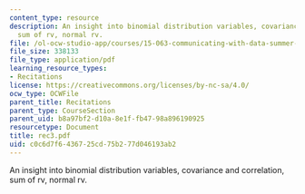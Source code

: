 ```yaml
---
content_type: resource
description: An insight into binomial distribution variables, covariance and correlation,
  sum of rv, normal rv.
file: /ol-ocw-studio-app/courses/15-063-communicating-with-data-summer-2003/c0c6d7f6436725cd75b277d046193ab2_rec3.pdf
file_size: 338133
file_type: application/pdf
learning_resource_types:
- Recitations
license: https://creativecommons.org/licenses/by-nc-sa/4.0/
ocw_type: OCWFile
parent_title: Recitations
parent_type: CourseSection
parent_uid: b8a97bf2-d10a-8e1f-fb47-98a896190925
resourcetype: Document
title: rec3.pdf
uid: c0c6d7f6-4367-25cd-75b2-77d046193ab2
---
```

An insight into binomial distribution variables, covariance and correlation, sum of rv, normal rv.
